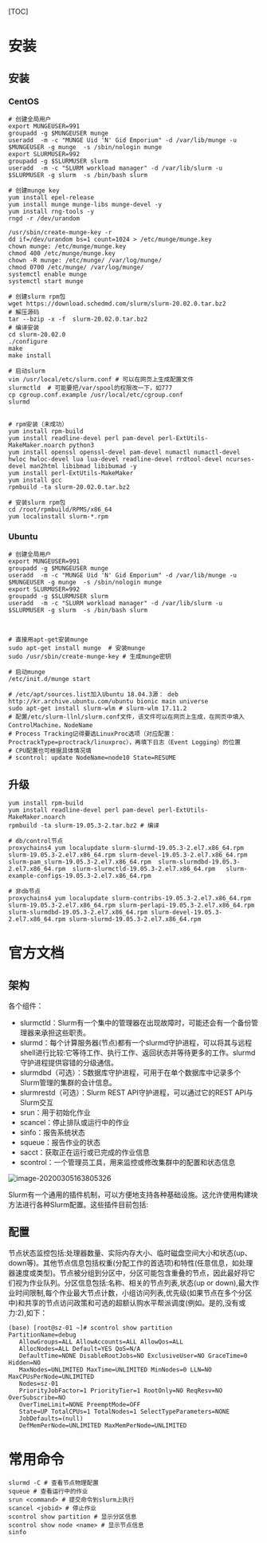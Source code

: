 [TOC]

# 安装



## 安装

### CentOS

```shell
# 创建全局用户
export MUNGEUSER=991
groupadd -g $MUNGEUSER munge
useradd  -m -c "MUNGE Uid 'N' Gid Emporium" -d /var/lib/munge -u $MUNGEUSER -g munge  -s /sbin/nologin munge
export SLURMUSER=992
groupadd -g $SLURMUSER slurm
useradd  -m -c "SLURM workload manager" -d /var/lib/slurm -u $SLURMUSER -g slurm  -s /bin/bash slurm

# 创建munge key
yum install epel-release
yum install munge munge-libs munge-devel -y
yum install rng-tools -y
rngd -r /dev/urandom

/usr/sbin/create-munge-key -r
dd if=/dev/urandom bs=1 count=1024 > /etc/munge/munge.key
chown munge: /etc/munge/munge.key
chmod 400 /etc/munge/munge.key
chown -R munge: /etc/munge/ /var/log/munge/
chmod 0700 /etc/munge/ /var/log/munge/
systemctl enable munge
systemctl start munge

# 创建slurm rpm包
wget https://download.schedmd.com/slurm/slurm-20.02.0.tar.bz2
# 解压源码
tar --bzip -x -f  slurm-20.02.0.tar.bz2
# 编译安装
cd slurm-20.02.0
./configure
make
make install

# 启动slurm
vim /usr/local/etc/slurm.conf # 可以在网页上生成配置文件
slurmctld  # 可能要把/var/spool的权限改一下，如777
cp cgroup.conf.example /usr/local/etc/cgroup.conf
slurmd


# rpm安装（未成功）
yum install rpm-build
yum install readline-devel perl pam-devel perl-ExtUtils-MakeMaker.noarch python3
yum install openssl openssl-devel pam-devel numactl numactl-devel hwloc hwloc-devel lua lua-devel readline-devel rrdtool-devel ncurses-devel man2html libibmad libibumad -y
yum install perl-ExtUtils-MakeMaker
yum install gcc
rpmbuild -ta slurm-20.02.0.tar.bz2

# 安装slurm rpm包
cd /root/rpmbuild/RPMS/x86_64
yum localinstall slurm-*.rpm
```

### Ubuntu

```shell
# 创建全局用户
export MUNGEUSER=991
groupadd -g $MUNGEUSER munge
useradd  -m -c "MUNGE Uid 'N' Gid Emporium" -d /var/lib/munge -u $MUNGEUSER -g munge  -s /sbin/nologin munge
export SLURMUSER=992
groupadd -g $SLURMUSER slurm
useradd  -m -c "SLURM workload manager" -d /var/lib/slurm -u $SLURMUSER -g slurm  -s /bin/bash slurm



# 直接用apt-get安装munge
sudo apt-get install munge  # 安装munge
sudo /usr/sbin/create-munge-key # 生成munge密钥

# 启动munge
/etc/init.d/munge start

# /etc/apt/sources.list加入Ubuntu 18.04.3源： deb http://kr.archive.ubuntu.com/ubuntu bionic main universe
sudo apt-get install slurm-wlm # slurm-wlm 17.11.2
# 配置/etc/slurm-llnl/slurm.conf文件，该文件可以在网页上生成，在网页中填入ControlMachine，NodeName
# Process Tracking记得要选LinuxProc选项（对应配置：ProctrackType=proctrack/linuxproc），再填下日志（Event Logging）的位置
# CPU配置也可根据具体情况填
# scontrol: update NodeName=node10 State=RESUME
```



## 升级

```shell
yum install rpm-build
yum install readline-devel perl pam-devel perl-ExtUtils-MakeMaker.noarch
rpmbuild -ta slurm-19.05.3-2.tar.bz2 # 编译

# db/control节点
proxychains4 yum localupdate slurm-slurmd-19.05.3-2.el7.x86_64.rpm  slurm-19.05.3-2.el7.x86_64.rpm slurm-devel-19.05.3-2.el7.x86_64.rpm slurm-pam_slurm-19.05.3-2.el7.x86_64.rpm  slurm-slurmdbd-19.05.3-2.el7.x86_64.rpm  slurm-slurmctld-19.05.3-2.el7.x86_64.rpm   slurm-example-configs-19.05.3-2.el7.x86_64.rpm

# 非db节点
proxychains4 yum localupdate slurm-contribs-19.05.3-2.el7.x86_64.rpm slurm-19.05.3-2.el7.x86_64.rpm slurm-perlapi-19.05.3-2.el7.x86_64.rpm slurm-slurmdbd-19.05.3-2.el7.x86_64.rpm slurm-devel-19.05.3-2.el7.x86_64.rpm slurm-slurmd-19.05.3-2.el7.x86_64.rpm

```



# 官方文档



## 架构

各个组件：

- slurmctld：Slurm有一个集中的管理器在出现故障时，可能还会有一个备份管理器来承担这些职责。
- slurmd：每个计算服务器(节点)都有一个slurmd守护进程，可以将其与远程shell进行比较:它等待工作、执行工作、返回状态并等待更多的工作。slurmd守护进程提供容错的分级通信。
- slurmdbd（可选）：S数据库守护进程，可用于在单个数据库中记录多个Slurm管理的集群的会计信息。
- slurmrestd（可选）：Slurm REST API守护进程，可以通过它的REST API与Slurm交互
- srun：用于初始化作业
- scancel：停止排队或运行中的作业
- sinfo：报告系统状态
- squeue：报告作业的状态
- sacct：获取正在运行或已完成的作业信息
- scontrol：一个管理员工具，用来监控或修改集群中的配置和状态信息

![image-20200305163805326](image/image-20200305163805326.png)



Slurm有一个通用的插件机制，可以方便地支持各种基础设施。这允许使用构建块方法进行各种Slurm配置。这些插件目前包括:



## 配置

节点状态监控包括:处理器数量、实际内存大小、临时磁盘空间大小和状态(up、down等)。其他节点信息包括权重(分配工作的首选项)和特性(任意信息，如处理器速度或类型)。节点被分组到分区中，分区可能包含重叠的节点，因此最好将它们视为作业队列。分区信息包括:名称、相关的节点列表,状态(up or down),最大作业时间限制,每个作业最大节点计数，小组访问列表,优先级(如果节点在多个分区中)和共享的节点访问政策和可选的超额认购水平帮派调度(例如。是的,没有或力:2),如下：

```shell
(base) [root@sz-01 ~]# scontrol show partition
PartitionName=debug
   AllowGroups=ALL AllowAccounts=ALL AllowQos=ALL
   AllocNodes=ALL Default=YES QoS=N/A
   DefaultTime=NONE DisableRootJobs=NO ExclusiveUser=NO GraceTime=0 Hidden=NO
   MaxNodes=UNLIMITED MaxTime=UNLIMITED MinNodes=0 LLN=NO MaxCPUsPerNode=UNLIMITED
   Nodes=sz-01
   PriorityJobFactor=1 PriorityTier=1 RootOnly=NO ReqResv=NO OverSubscribe=NO
   OverTimeLimit=NONE PreemptMode=OFF
   State=UP TotalCPUs=1 TotalNodes=1 SelectTypeParameters=NONE
   JobDefaults=(null)
   DefMemPerNode=UNLIMITED MaxMemPerNode=UNLIMITED

```

# 常用命令

```shell
slurmd -C # 查看节点物理配置
squeue # 查看运行中的作业
srun <command> # 提交命令到slurm上执行 
scancel <jobid> # 停止作业
scontrol show partition # 显示分区信息
scontrol show node <name> # 显示节点信息
sinfo
```

